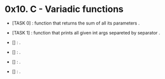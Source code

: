 # 0x10. C - Variadic functions

- [TASK 0] :  function that returns the sum of all its parameters .

- [TASK 1] : function that prints all given int args separeted by separator .

- [] : .

- [] : .

- [] : .

- [] : .